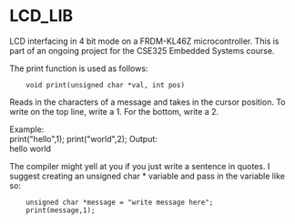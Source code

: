 # LCD_LIB
LCD interfacing in 4 bit mode on a FRDM-KL46Z microcontroller.
This is part of an ongoing project for the CSE325 Embedded Systems course.

The print function is used as follows:
 
 		void print(unsigned char *val, int pos)
 
Reads in the characters of a message and takes in the cursor position.
To write on the top line, write a 1. For the bottom, write a 2.
 
Example:	
			print("hello",1);
 			print("world",2);
Output:		
			hello
 			world
 				
The compiler might yell at you if you just write a sentence in quotes.
I suggest creating an unsigned char * variable and pass in the variable like so:

		unsigned char *message = "write message here";
		print(message,1);